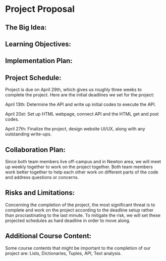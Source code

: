 # Project Proposal

## The Big Idea: 

## Learning Objectives: 

## Implementation Plan: 

## Project Schedule: 
Project is due on April 29th, which gives us roughly three weeks to complete the project. Here are the initial deadlines we set for the project: 

April 13th: Determine the API and write up initial codes to execute the API. 

April 20st: Set up HTML webpage, connect API and the HTML get and post codes.

April 27th: Finalize the project, design website UI/UX, along with any outstanding write-ups. 

## Collaboration Plan: 
Since both team members live off-campus and in Newton area, we will meet up weekly together to work on the project together. Both team members work better together to help each other work on different parts of the code and address questions or concerns. 

## Risks and Limitations:
Concerning the completion of the project, the most significant threat is to complete and work on the project according to the deadline setup rather than procrastinating to the last minute. To mitigate the risk, we will set these projected schedules as hard deadline in order to move along. 

## Additional Course Content: 
Some course contents that might be important to the completion of our project are: 
Lists, Dictionaries, Tuples, API, Text analysis. 
